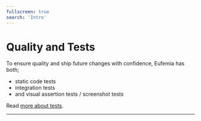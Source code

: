 ```yaml
---
fullscreen: true
search: 'Intro'
---
```


<Intro>

# Quality and Tests

To ensure quality and ship future changes with confidence, Eufemia has both;

- static code tests
- integration tests
- and visual assertion tests / screenshot tests

Read [more about tests](!/uilib/usage/best-practices/for-testing).

---

<IntroFooter href="/uilib/intro/14-helpers" text="Next - Helpers" />

</Intro>
